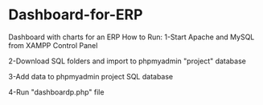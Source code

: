 # Dashboard-for-ERP
Dashboard with charts for an ERP
How to Run:
1-Start Apache and MySQL from XAMPP Control Panel

2-Download SQL folders and import to phpmyadmin "project" database

3-Add data to phpmyadmin project SQL database

4-Run "dashboardp.php" file 
